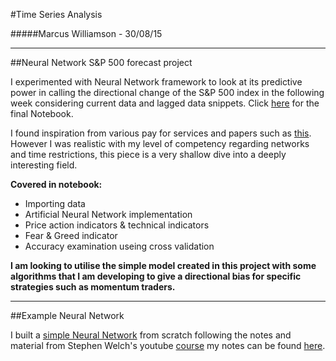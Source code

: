 #Time Series Analysis

#####Marcus Williamson - 30/08/15

---
##Neural Network S&P 500 forecast project

I experimented with Neural Network framework to look at its predictive power in calling the directional change of the S&P 500 index in the following week considering current data and lagged data snippets. Click [here](https://github.com/mw572/financial-markets/blob/master/Time%20Series%20Analysis/Neural%20Network%20-%20Time%20Series%20Prediction.ipynb) for the final Notebook.

I found inspiration from various pay for services and papers such as [this](http://www.if5.com/_AboutIFS/!Downloads/A_Trading_System_for_FTSE-100_Futures.pdf). However I was realistic with my level of competency regarding networks and time restrictions, this piece is a very shallow dive into a deeply interesting field.

__Covered in notebook:__
* Importing data
* Artificial Neural Network implementation 
* Price action indicators & technical indicators
* Fear & Greed indicator 
* Accuracy examination useing cross validation

**I am looking to utilise the simple model created in this project with some algorithms that I am developing to give a directional bias for specific strategies such as momentum traders.**

---
##Example Neural Network

I built a [simple Neural Network](https://github.com/mw572/financial-markets/blob/master/Time%20Series%20Analysis/Example%20%26%20Course%20Notes/Neural%20Net%20-%20Simple%20Maths%20Example.ipynb) from scratch following the notes and material from Stephen Welch's youtube [course](https://www.youtube.com/watch?v=bxe2T-V8XRs) my notes can be found [here](https://github.com/mw572/financial-markets/blob/master/Time%20Series%20Analysis/Example%20%26%20Course%20Notes/Neural%20Networks%20Demystified%20Course.ipynb).

